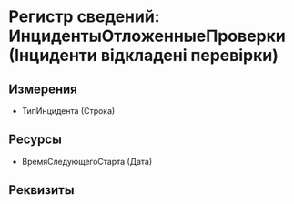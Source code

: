 ﻿# Регистр сведений: ИнцидентыОтложенныеПроверки (Інциденти відкладені перевірки)

## Измерения

- ТипИнцидента (Строка)

## Ресурсы

- ВремяСледующегоСтарта (Дата)

## Реквизиты


